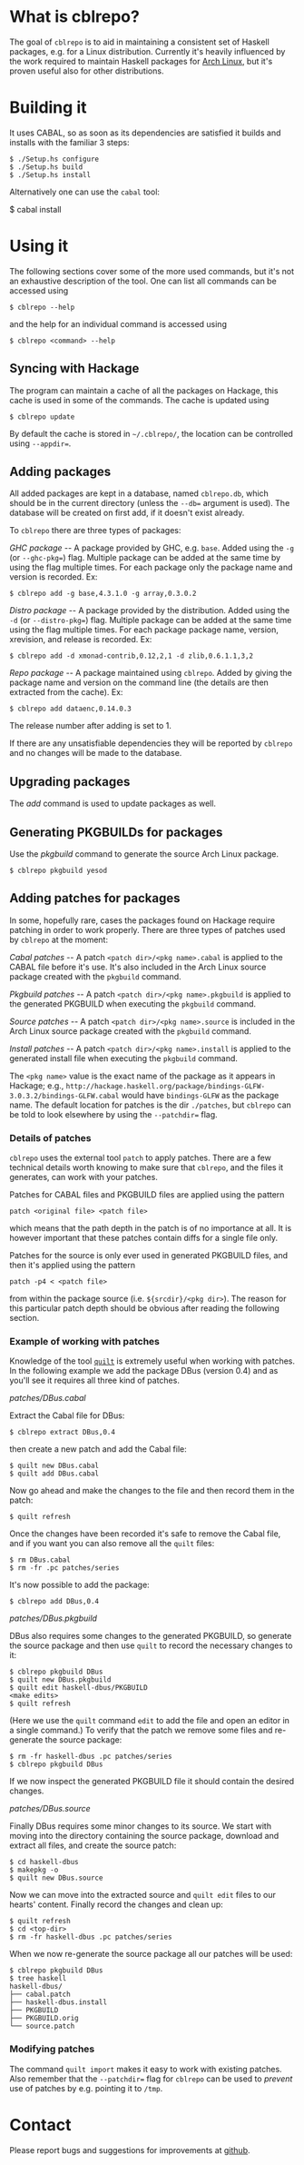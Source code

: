 # What is cblrepo?

The goal of `cblrepo` is to aid in maintaining a consistent set of Haskell packages, e.g. for a Linux distribution.  Currently it's heavily influenced by the work required to maintain Haskell packages for [Arch Linux](http://www.archlinux.org/), but it's proven useful also for other distributions.

# Building it

It uses CABAL, so as soon as its dependencies are satisfied it builds and installs with the familiar 3 steps:

    $ ./Setup.hs configure
    $ ./Setup.hs build
    $ ./Setup.hs install

Alternatively one can use the `cabal` tool:

   $ cabal install

# Using it

The following sections cover some of the more used commands, but it's not an exhaustive description of the tool.  One can list all commands can be accessed using

    $ cblrepo --help

and the help for an individual command is accessed using

    $ cblrepo <command> --help

## Syncing with Hackage

The program can maintain a cache of all the packages on Hackage, this cache is used in some of the commands.  The cache is updated using

    $ cblrepo update

By default the cache is stored in `~/.cblrepo/`, the location can be controlled using `--appdir=`.

## Adding packages

All added packages are kept in a database, named `cblrepo.db`, which should be in the current directory (unless the `--db=` argument is used).  The database will be created on first add, if it doesn't exist already.

To `cblrepo` there are three types of packages:

*GHC package* -- A package provided by GHC, e.g. `base`.  Added using the `-g` (or `--ghc-pkg=`) flag.  Multiple package can be added at the same time by using the flag multiple times.  For each package only the package name and version is recorded.  Ex:

    $ cblrepo add -g base,4.3.1.0 -g array,0.3.0.2

*Distro package* -- A package provided by the distribution.  Added using the `-d` (or `--distro-pkg=`) flag.  Multiple package can be added at the same time using the flag multiple times.  For each package package name, version, xrevision, and release is recorded.  Ex:

    $ cblrepo add -d xmonad-contrib,0.12,2,1 -d zlib,0.6.1.1,3,2

*Repo package* -- A package maintained using `cblrepo`.  Added by giving the package name and version on the command line (the details are then extracted from the cache).  Ex:

    $ cblrepo add dataenc,0.14.0.3

The release number after adding is set to 1.

If there are any unsatisfiable dependencies they will be reported by `cblrepo` and no changes will be made to the database.

## Upgrading packages

The *add* command is used to update packages as well.

## Generating PKGBUILDs for packages

Use the *pkgbuild* command to generate the source Arch Linux package.

    $ cblrepo pkgbuild yesod

## Adding patches for packages

In some, hopefully rare, cases the packages found on Hackage require patching in order to work properly.  There are three types of patches used by `cblrepo` at the moment:

*Cabal patches* -- A patch `<patch dir>/<pkg name>.cabal` is applied to the CABAL file before it's use.  It's also included in the Arch Linux source package created with the `pkgbuild` command.

*Pkgbuild patches* -- A patch `<patch dir>/<pkg name>.pkgbuild` is applied to the generated PKGBUILD when executing the `pkgbuild` command.

*Source patches* -- A patch `<patch dir>/<pkg name>.source` is included in the Arch Linux source package created with the `pkgbuild` command.

*Install patches* -- A patch `<patch dir>/<pkg name>.install` is applied to the generated install file when executing the `pkgbuild` command.

The `<pkg name>` value is the exact name of the package as it appears in Hackage; e.g., `http://hackage.haskell.org/package/bindings-GLFW-3.0.3.2/bindings-GLFW.cabal` would have `bindings-GLFW` as the package name.
The default location for patches is the dir `./patches`, but `cblrepo` can be told to look elsewhere by using the `--patchdir=` flag.

### Details of patches

`cblrepo` uses the external tool `patch` to apply patches.  There are a few technical details worth knowing to make sure that `cblrepo`, and the files it generates, can work with your patches.

Patches for CABAL files and PKGBUILD files are applied using the pattern

    patch <original file> <patch file>

which means that the path depth in the patch is of no importance at all.  It is however important that these patches contain diffs for a single file only.

Patches for the source is only ever used in generated PKGBUILD files, and then it's applied using the pattern

    patch -p4 < <patch file>

from within the package source (i.e. `${srcdir}/<pkg dir>`).  The reason for this particular patch depth should be obvious after reading the following section.

### Example of working with patches

Knowledge of the tool [`quilt`](http://savannah.nongnu.org/projects/quilt) is extremely useful when working with patches.  In the following example we add the package DBus (version 0.4) and as you'll see it requires all three kind of patches.

*patches/DBus.cabal*

Extract the Cabal file for DBus:

    $ cblrepo extract DBus,0.4

then create a new patch and add the Cabal file:

    $ quilt new DBus.cabal
    $ quilt add DBus.cabal

Now go ahead and make the changes to the file and then record them in the patch:

    $ quilt refresh

Once the changes have been recorded it's safe to remove the Cabal file, and if you want you can also remove all the `quilt` files:

    $ rm DBus.cabal
    $ rm -fr .pc patches/series

It's now possible to add the package:

    $ cblrepo add DBus,0.4

*patches/DBus.pkgbuild*

DBus also requires some changes to the generated PKGBUILD, so generate the source package and then use `quilt` to record the necessary changes to it:

    $ cblrepo pkgbuild DBus
    $ quilt new DBus.pkgbuild
    $ quilt edit haskell-dbus/PKGBUILD
    <make edits>
    $ quilt refresh

(Here we use the `quilt` command `edit` to add the file and open an editor in a single command.)  To verify that the patch we remove some files and re-generate the source package:

    $ rm -fr haskell-dbus .pc patches/series
    $ cblrepo pkgbuild DBus

If we now inspect the generated PKGBUILD file it should contain the desired changes.

*patches/DBus.source*

Finally DBus requires some minor changes to its source.  We start with moving into the directory containing the source package, download and extract all files, and create the source patch:

    $ cd haskell-dbus
    $ makepkg -o
    $ quilt new DBus.source

Now we can move into the extracted source and `quilt edit` files to our hearts' content.  Finally record the changes and clean up:

    $ quilt refresh
    $ cd <top-dir>
    $ rm -fr haskell-dbus .pc patches/series

When we now re-generate the source package all our patches will be used:

    $ cblrepo pkgbuild DBus
    $ tree haskell
    haskell-dbus/
    ├── cabal.patch
    ├── haskell-dbus.install
    ├── PKGBUILD
    ├── PKGBUILD.orig
    └── source.patch

### Modifying patches

The command `quilt import` makes it easy to work with existing patches.  Also remember that the `--patchdir=` flag for `cblrepo` can be used to *prevent* use of patches by e.g. pointing it to `/tmp`.

# Contact

Please report bugs and suggestions for improvements at [github](https://github.com/magthe/cblrepo).
